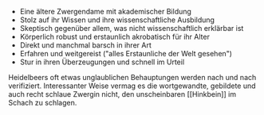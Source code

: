 - Eine ältere Zwergendame mit akademischer Bildung
- Stolz auf ihr Wissen und ihre wissenschaftliche Ausbildung
- Skeptisch gegenüber allem, was nicht wissenschaftlich erklärbar ist
- Körperlich robust und erstaunlich akrobatisch für ihr Alter
- Direkt und manchmal barsch in ihrer Art
- Erfahren und weitgereist ("alles Erstaunliche der Welt gesehen")
- Stur in ihren Überzeugungen und schnell im Urteil

Heidelbeers oft etwas unglaublichen Behauptungen werden nach und nach verifiziert. Interessanter Weise vermag es die wortgewandte, gebildete und auch recht schlaue Zwergin nicht, den unscheinbaren [[Hinkbein]] im Schach zu schlagen. 